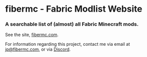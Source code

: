 
# fibermc - Fabric Modlist Website

### A searchable list of (almost) all Fabric Minecraft mods.

See the site, [fibermc.com](https://www.fibermc.com).

For information regarding this project, contact me via email at jp@fibermc.com, or via [Discord](https://discord.gg/dwh9y7D).
